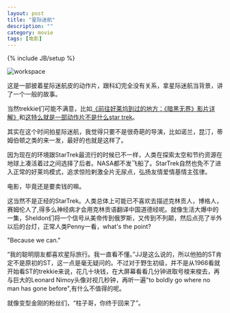 ```yaml
---
layout: post
title: "星际迷航"
description: ""
category: movie
tags: [电影]
---
```

{% include JB/setup %}

![workspace](http://interbbs.b0.upaiyun.com/startrek.jpg)

这是一部披着星际迷航皮的动作片，跟科幻完全没有关系，拿星际迷航当背景，讲了一个一般的故事。

当然trekkie们可能不满意，比如[《前往好莱坞到过的地方：《暗黑无界》影片详解》](http://movie.douban.com/review/5965759/)和[这特么就是一部动作片不是什么star trek](http://movie.douban.com/review/5963839/)。

其实在这个时间拍星际迷航，我觉得只要不是很奇葩的导演，比如诺兰，昆汀，蒂姆伯顿之类的来一发，最好的也就是这样了。

因为现在的环境跟StarTrek最流行的时候已不一样，人类在探索太空和节约资源在地球上凑活着过之间选择了后者。NASA都不发飞船了。StarTrek自然也免不了进入正常的好莱坞模式，追求惊险剌激全片无尿点，弘扬友情爱情基情主弦律。

电影，毕竟还是要卖钱的嘛。

这当然不是正经的StarTrek。人类总体上可能已不喜欢去描述克林贡人，博格人，赛姆伦人了,得多么神经病才会用克林贡语翻译中国道德经呢。就像生活大爆中的一集，Sheldon们将一个信号从美帝传到俄罗斯，又传到不列颠，然后点亮了半外以后的台灯，正常人类Penny一看，what's the point? 

"Because we can."

“我的聪明朋友都喜欢星际旅行。我一直看不懂。”JJ是这么说的，所以他拍的ST肯定不是原初的ST，这一点是毫无疑问的。不过对于野生初级，并不是从1966看就开始看ST的trekkie来说，花几十块钱，在大屏幕看看几分钟进取号梭来梭去，再与巨大的Leonard Nimoy头像对视几秒钟，再听一遍"to boldly go where no man has gone before",有什么不值得的呢。

就像变型金刚的粉丝们，“柱子哥，你终于回来了”。